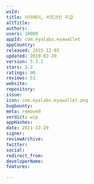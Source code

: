 ```yaml
---
wsId: 
title: 이야페이, 비트코인 지갑
altTitle: 
authors: 
users: 10000
appId: com.eyalabs.eyawallet
appCountry: 
released: 2015-12-03
updated: 2019-02-20
version: 5.3.2
stars: 3.2
ratings: 90
reviews: 51
website: 
repository: 
issue: 
icon: com.eyalabs.eyawallet.png
bugbounty: 
meta: removed
verdict: wip
appHashes: 
date: 2021-12-29
signer: 
reviewArchive: 
twitter: 
social: 
redirect_from: 
developerName: 
features: 

---
```



